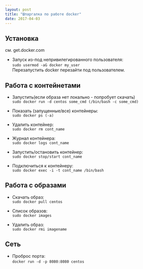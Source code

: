 ```yaml
---
layout: post
title: "Шпаргалка по работе docker"
date: 2017-04-03
---
```


## Установка
см. get.docker.com

* Запуск из-под непривилегированного пользователя:  
``sudo usermod -aG docker my_user``  
Перезапустить docker перезайти под пользователем.  


## Работа с контейнетами
* Запустить(если образа нет локально - попробует скачать)  
``sudo docker run -d centos some_cmd (/bin/bash -c some_cmd)``  

* Показать (запущенные/все) контейнеры:  
``sudo docker ps (-a)``  

* Удалить контейнер:  
``sudo docker rm cont_name``  

* Журнал контейнера:  
``sudo docker logs cont_name``  

* Запустить/остановить контейнер:  
``sudo docker stop/start cont_name``  

* Подключиться к контейнеру:  
``sudo docker exec -i -t cont_name /bin/bash``  

## Работа с образами  
* Скачать образ:  
``sudo docker pull centos``  

* Список образов:  
``sudo docker images``  

* Удалить образ:  
``sudo docker rmi imagename``  

## Сеть  
* Проброс порта:  
``docker run -d -p 8080:8080 centos``  
